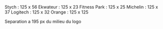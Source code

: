 Stych : 125 x 56
Ekwateur : 125 x 23
Fitness Park : 125 x 25
Michelin : 125 x 37
Logitech : 125 x 32
Orange : 125 x 125

Separation a 195 px du milieu du logo 